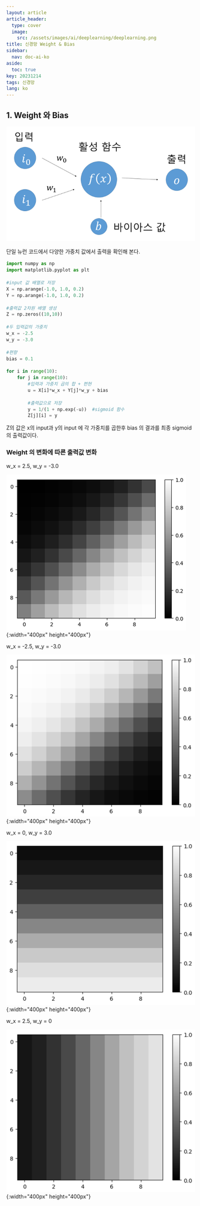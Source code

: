 ```yaml
---
layout: article
article_header:
  type: cover
  image:
    src: /assets/images/ai/deeplearning/deeplearning.png
title: 신경망 Weight & Bias
sidebar:
  nav: doc-ai-ko
aside:
  toc: true
key: 20231214
tags: 신경망
lang: ko
---
```


## 1. Weight 와 Bias
![Image](/assets/images/ai/deeplearning/single_neural.png)

단일 뉴런 코드에서 다양한 가중치 값에서 출력을 확인해 본다.
```python
import numpy as np
import matplotlib.pyplot as plt

#input 값 배열로 저장
X = np.arange(-1.0, 1.0, 0.2)
Y = np.arange(-1.0, 1.0, 0.2)

#출력값 2차원 배열 생성
Z = np.zeros((10,10))

#두 입력값의 가중치
w_x = -2.5
w_y = -3.0

#편향
bias = 0.1

for i in range(10):
    for j in range(10):
        #입력과 가중치 곱의 합 + 편현
        u = X[i]*w_x + Y[j]*w_y + bias

        #출력값으로 저장
        y = 1/(1 + np.exp(-u))  #sigmoid 함수
        Z[j][i] = y
```
Z의 값은 x의 input과 y의 input 에 각 가중치를 곱한후 bias 의 결과를 최종 sigmoid 의 출력값이다.


### Weight 의 변화에 따른 출력값 변화
w_x = 2.5, w_y = -3.0

![Image](/assets/images/ai/deeplearning/single_neural_output.png){:width="400px" height="400px"}


w_x = -2.5, w_y = -3.0

![Image](/assets/images/ai/deeplearning/weight_1.png){:width="400px" height="400px"}

w_x = 0, w_y = 3.0

![Image](/assets/images/ai/deeplearning/weight_2.png){:width="400px" height="400px"}

w_x = 2.5, w_y = 0

![Image](/assets/images/ai/deeplearning/weight_3.png){:width="400px" height="400px"}
